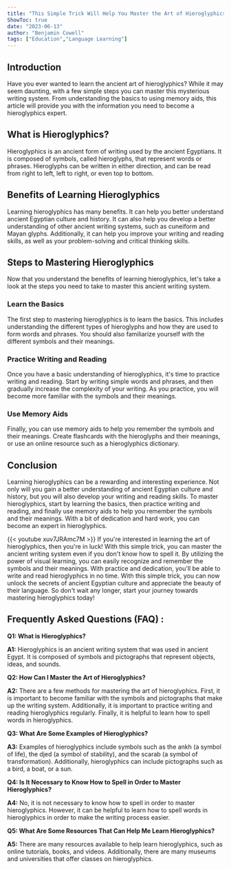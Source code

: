 ```yaml
---
title: "This Simple Trick Will Help You Master the Art of Hieroglyphics - Even if You Don't Know How to Spell It!"
ShowToc: true 
date: "2023-06-13"
author: "Benjamin Cowell" 
tags: ["Education","Language Learning"]
---
```

## Introduction

Have you ever wanted to learn the ancient art of hieroglyphics? While it may seem daunting, with a few simple steps you can master this mysterious writing system. From understanding the basics to using memory aids, this article will provide you with the information you need to become a hieroglyphics expert.

## What is Hieroglyphics?

Hieroglyphics is an ancient form of writing used by the ancient Egyptians. It is composed of symbols, called hieroglyphs, that represent words or phrases. Hieroglyphs can be written in either direction, and can be read from right to left, left to right, or even top to bottom.

## Benefits of Learning Hieroglyphics

Learning hieroglyphics has many benefits. It can help you better understand ancient Egyptian culture and history. It can also help you develop a better understanding of other ancient writing systems, such as cuneiform and Mayan glyphs. Additionally, it can help you improve your writing and reading skills, as well as your problem-solving and critical thinking skills.

## Steps to Mastering Hieroglyphics

Now that you understand the benefits of learning hieroglyphics, let's take a look at the steps you need to take to master this ancient writing system.

### Learn the Basics

The first step to mastering hieroglyphics is to learn the basics. This includes understanding the different types of hieroglyphs and how they are used to form words and phrases. You should also familiarize yourself with the different symbols and their meanings.

### Practice Writing and Reading

Once you have a basic understanding of hieroglyphics, it's time to practice writing and reading. Start by writing simple words and phrases, and then gradually increase the complexity of your writing. As you practice, you will become more familiar with the symbols and their meanings.

### Use Memory Aids

Finally, you can use memory aids to help you remember the symbols and their meanings. Create flashcards with the hieroglyphs and their meanings, or use an online resource such as a hieroglyphics dictionary.

## Conclusion

Learning hieroglyphics can be a rewarding and interesting experience. Not only will you gain a better understanding of ancient Egyptian culture and history, but you will also develop your writing and reading skills. To master hieroglyphics, start by learning the basics, then practice writing and reading, and finally use memory aids to help you remember the symbols and their meanings. With a bit of dedication and hard work, you can become an expert in hieroglyphics.

{{< youtube xuv7JRAmc7M >}} 
If you're interested in learning the art of hieroglyphics, then you're in luck! With this simple trick, you can master the ancient writing system even if you don't know how to spell it. By utilizing the power of visual learning, you can easily recognize and remember the symbols and their meanings. With practice and dedication, you'll be able to write and read hieroglyphics in no time. With this simple trick, you can now unlock the secrets of ancient Egyptian culture and appreciate the beauty of their language. So don't wait any longer, start your journey towards mastering hieroglyphics today!

## Frequently Asked Questions (FAQ) :
**Q1: What is Hieroglyphics?**

**A1:** Hieroglyphics is an ancient writing system that was used in ancient Egypt. It is composed of symbols and pictographs that represent objects, ideas, and sounds.

**Q2: How Can I Master the Art of Hieroglyphics?**

**A2:** There are a few methods for mastering the art of hieroglyphics. First, it is important to become familiar with the symbols and pictographs that make up the writing system. Additionally, it is important to practice writing and reading hieroglyphics regularly. Finally, it is helpful to learn how to spell words in hieroglyphics.

**Q3: What Are Some Examples of Hieroglyphics?**

**A3:** Examples of hieroglyphics include symbols such as the ankh (a symbol of life), the djed (a symbol of stability), and the scarab (a symbol of transformation). Additionally, hieroglyphics can include pictographs such as a bird, a boat, or a sun.

**Q4: Is It Necessary to Know How to Spell in Order to Master Hieroglyphics?**

**A4:** No, it is not necessary to know how to spell in order to master hieroglyphics. However, it can be helpful to learn how to spell words in hieroglyphics in order to make the writing process easier.

**Q5: What Are Some Resources That Can Help Me Learn Hieroglyphics?**

**A5:** There are many resources available to help learn hieroglyphics, such as online tutorials, books, and videos. Additionally, there are many museums and universities that offer classes on hieroglyphics.





